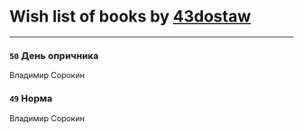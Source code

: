 # Wish list of books by [43dostaw](http://vk.com/id201788999)
---

### `50` День опричника
Владимир Сорокин

### `49` Норма
Владимир Сорокин

